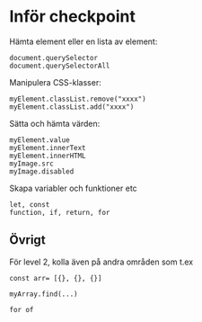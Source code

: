 # Inför checkpoint

Hämta element eller en lista av element:

    document.querySelector
    document.querySelectorAll

Manipulera CSS-klasser:

    myElement.classList.remove("xxxx")
    myElement.classList.add("xxxx")

Sätta och hämta värden:

    myElement.value
    myElement.innerText
    myElement.innerHTML
    myImage.src
    myImage.disabled

Skapa variabler och funktioner etc

    let, const
    function, if, return, for

## Övrigt

För level 2, kolla även på andra områden som t.ex

    const arr= [{}, {}, {}]

    myArray.find(...)

    for of

